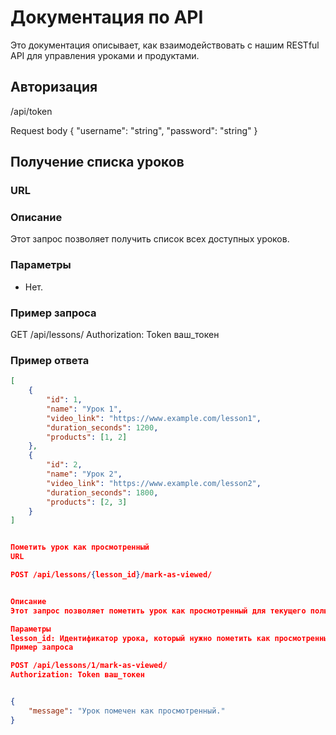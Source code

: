 # Документация по API

Это документация описывает, как взаимодействовать с нашим RESTful API для управления уроками и продуктами.

## Авторизация

/api/token

Request body
{
  "username": "string",
  "password": "string"
}


## Получение списка уроков

### URL


### Описание

Этот запрос позволяет получить список всех доступных уроков.

### Параметры

- Нет.

### Пример запроса


GET /api/lessons/
Authorization: Token ваш_токен


### Пример ответа

```json
[
    {
        "id": 1,
        "name": "Урок 1",
        "video_link": "https://www.example.com/lesson1",
        "duration_seconds": 1200,
        "products": [1, 2]
    },
    {
        "id": 2,
        "name": "Урок 2",
        "video_link": "https://www.example.com/lesson2",
        "duration_seconds": 1800,
        "products": [2, 3]
    }
]


Пометить урок как просмотренный
URL

POST /api/lessons/{lesson_id}/mark-as-viewed/


Описание
Этот запрос позволяет пометить урок как просмотренный для текущего пользователя.

Параметры
lesson_id: Идентификатор урока, который нужно пометить как просмотренный.
Пример запроса

POST /api/lessons/1/mark-as-viewed/
Authorization: Token ваш_токен


{
    "message": "Урок помечен как просмотренный."
}


